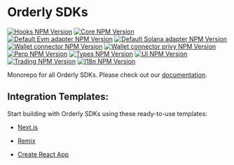 # Orderly SDKs

[![Hooks NPM Version](https://img.shields.io/npm/v/@orderly.network/hooks?label=@orderly.network/hooks&color=blue)](https://www.npmjs.com/package/@orderly.network/hooks)
[![Core NPM Version](https://img.shields.io/npm/v/@orderly.network/core?label=@orderly.network/core&color=blue)](https://www.npmjs.com/package/@orderly.network/core)
[![Default Evm adapter NPM Version](https://img.shields.io/npm/v/@orderly.network/default-evm-adapter?label=@orderly.network/default-evm-adapter&color=blue)](https://www.npmjs.com/package/@orderly.network/default-evm-adapter)
[![Default Solana adapter NPM Version](https://img.shields.io/npm/v/@orderly.network/default-solana-adapter?label=@orderly.network/default-solana-adapter&color=blue)](https://www.npmjs.com/package/@orderly.network/default-solana-adapter)
[![Wallet connector NPM Version](https://img.shields.io/npm/v/@orderly.network/wallet-connector?label=@orderly.network/wallet-connector&color=blue)](https://www.npmjs.com/package/@orderly.network/wallet-connector)
[![Wallet connector privy NPM Version](https://img.shields.io/npm/v/@orderly.network/wallet-connector-privy?label=@orderly.network/wallet-connector-privy&color=blue)](https://www.npmjs.com/package/@orderly.network/wallet-connector-privy)
[![Perp NPM Version](https://img.shields.io/npm/v/@orderly.network/perp?label=@orderly.network/perp&color=blue)](https://www.npmjs.com/package/@orderly.network/perp)
[![Types NPM Version](https://img.shields.io/npm/v/@orderly.network/types?label=@orderly.network/types&color=blue)](https://www.npmjs.com/package/@orderly.network/types)
[![UI NPM Version](https://img.shields.io/npm/v/@orderly.network/ui?label=@orderly.network/ui&color=blue)](https://www.npmjs.com/package/@orderly.network/ui)
[![Trading NPM Version](https://img.shields.io/npm/v/@orderly.network/trading?label=@orderly.network/trading&color=blue)](https://www.npmjs.com/package/@orderly.network/trading)
[![I18n NPM Version](https://img.shields.io/npm/v/@orderly.network/i18n?label=@orderly.network/i18n&color=blue)](https://www.npmjs.com/package/@orderly.network/i18n)

Monorepo for all Orderly SDKs. Please check out our [documentation](https://orderly.network/docs/sdks).

## Integration Templates:

Start building with Orderly SDKs using these ready-to-use templates:

- [Next.js](https://github.com/OrderlyNetwork/orderly-js-sdk-nextjs-template)

- [Remix](https://github.com/OrderlyNetwork/orderly-js-sdk-remix-template)

- [Create React App](https://github.com/OrderlyNetwork/orderly-js-sdk-cra-template)
